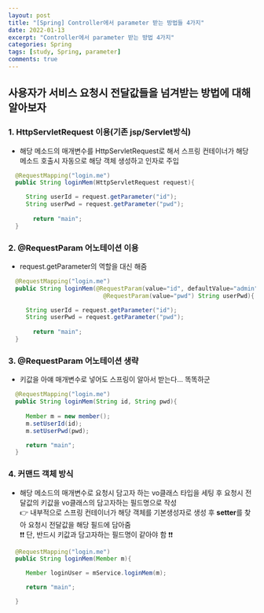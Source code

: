 ```yaml
---
layout: post
title: "[Spring] Controller에서 parameter 받는 방법들 4가지"
date: 2022-01-13
excerpt: "Controller에서 parameter 받는 방법 4가지"
categories: Spring
tags: [study, Spring, parameter]
comments: true
---
```


## 사용자가 서비스 요청시 전달값들을 넘겨받는 방법에 대해 알아보자

### 1. HttpServletRequest 이용(기존 jsp/Servlet방식)
 - 해당 메소드의 매개변수를 HttpServletRequest로 해서 스프링 컨테이너가 해당 메소드 호출시 자동으로 해당 객체 생성하고 인자로 주입

 ```java
   @RequestMapping("login.me")
   public String loginMem(HttpServletRequest request){

      String userId = request.getParameter("id");
      String userPwd = request.getParameter("pwd");
			
		return "main";
   }
 ```

### 2. @RequestParam 어노테이션 이용
 - request.getParameter의 역할을 대신 해줌

 ```java
   @RequestMapping("login.me")
   public String loginMem(@RequestParam(value="id", defaultValue="admin") String userId,
                            @RequestParam(value="pwd") String userPwd){

      String userId = request.getParameter("id");
      String userPwd = request.getParameter("pwd");
			
		return "main";
   }
 ```

### 3. @RequestParam 어노테이션 생략 
 - 키값을 아얘 매개변수로 넣어도 스프링이 알아서 받는다... 똑똑하군

 ```java
   @RequestMapping("login.me")
   public String loginMem(String id, String pwd){
      
      Member m = new member();
      m.setUserId(id);
      m.setUserPwd(pwd);

      return "main";
   }
 ```

### 4. 커맨드 객체 방식
 - 해당 메소드의 매개변수로 요청시 담고자 하는 vo클래스 타입을 세팅 후 요청시 전달값의 키값을 vo클래스의 담고자하는 필드명으로 작성<br>
 👉 내부적으로 스프링 컨테이너가 해당 객체를 기본생성자로 생성 후 **setter**를 찾아 요청시 전달값을 해당 필드에 담아줌<br>
 ❗❗ 단, 반드시 키값과 담고자하는 필드명이 같아야 함 ❗❗
 
 ```java
   @RequestMapping("login.me")
   public String loginMem(Member m){

      Member loginUser = mService.loginMem(m);

      return "main";

   }
 ```